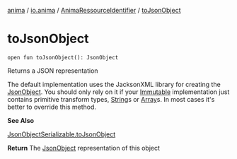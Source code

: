 [anima](../../index.md) / [io.anima](../index.md) / [AnimaRessourceIdentifier](index.md) / [toJsonObject](./to-json-object.md)

# toJsonObject

`open fun toJsonObject(): JsonObject`

Returns a JSON representation

The default implementation uses the JacksonXML library for creating the [JsonObject](#).
You should only rely on it if your [Immutable](../../io.anima.transform/-immutable/index.md) implementation just contains primitive transform types,
[String](https://kotlinlang.org/api/latest/jvm/stdlib/kotlin/-string/index.html)s or [Array](https://kotlinlang.org/api/latest/jvm/stdlib/kotlin/-array/index.html)s. In most cases it's better to override this method.

**See Also**

[JsonObjectSerializable.toJsonObject](../-json-object-serializable/to-json-object.md)

**Return**
The [JsonObject](#) representation of this object

